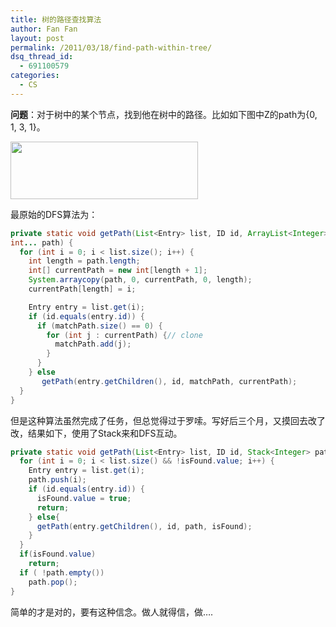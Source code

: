```yaml
---
title: 树的路径查找算法
author: Fan Fan
layout: post
permalink: /2011/03/18/find-path-within-tree/
dsq_thread_id:
  - 691100579
categories:
  - CS
---
```

**问题**：对于树中的某个节点，找到他在树中的路径。比如如下图中Z的path为{0, 1, 3, 1}。

[<img class="alignnone size-full wp-image-928" title="fig457_01_0" src="http://fkpwolf.net/WordPress/wp-content/uploads/2011/03/fig457_01_0.jpg" alt="" width="300" height="92" />][1]

最原始的DFS算法为：
```java
private static void getPath(List<Entry> list, ID id, ArrayList<Integer> matchPath,
int... path) {
  for (int i = 0; i < list.size(); i++) {
    int length = path.length;
    int[] currentPath = new int[length + 1];
    System.arraycopy(path, 0, currentPath, 0, length);
    currentPath[length] = i;

    Entry entry = list.get(i);
    if (id.equals(entry.id)) {
      if (matchPath.size() == 0) { 
        for (int j : currentPath) {// clone
          matchPath.add(j);
        }
      }
    } else
       getPath(entry.getChildren(), id, matchPath, currentPath);
  }
}
```

但是这种算法虽然完成了任务，但总觉得过于罗嗦。写好后三个月，又摸回去改了改，结果如下，使用了Stack来和DFS互动。

```java
private static void getPath(List<Entry> list, ID id, Stack<Integer> path, Flag isFound) {
  for (int i = 0; i < list.size() && !isFound.value; i++) {
    Entry entry = list.get(i);
    path.push(i);
    if (id.equals(entry.id)) {
      isFound.value = true;
      return;
    } else{
      getPath(entry.getChildren(), id, path, isFound);
    }
  }
  if(isFound.value)
    return;
  if ( !path.empty())
    path.pop();
}
```

简单的才是对的，要有这种信念。做人就得信，做&#8230;.

 [1]: http://fkpwolf.net/WordPress/wp-content/uploads/2011/03/fig457_01_0.jpg